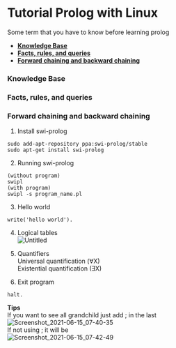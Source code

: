 # Tutorial Prolog with Linux

Some term that you have to know before learning prolog
* [**Knowledge Base**](#knowledge-base)
* [**Facts, rules, and queries**](#facts-rules-and-queries)
* [**Forward chaining and backward chaining**](#forward-chaining-and-backward-chaining)


### **Knowledge Base**
### **Facts, rules, and queries**  

### **Forward chaining and backward chaining**

1. Install swi-prolog
```
sudo add-apt-repository ppa:swi-prolog/stable
sudo apt-get install swi-prolog
```
2. Running swi-prolog
```
(without program)
swipl
(with program)
swipl -s program_name.pl
```
3. Hello world
```
write('hello world').
```
4. Logical tables  
![Untitled](https://user-images.githubusercontent.com/55046884/121104945-487a7300-c82d-11eb-870d-b2296aef16a2.png)  

5. Quantifiers  
Universal quantification (∀X)  
Existential quantification (ƎX)  

6. Exit program
```
halt.
```
**Tips**  
If you want to see all grandchild just add ; in the last
![Screenshot_2021-06-15_07-40-35](https://user-images.githubusercontent.com/55046884/121975955-07460e00-cdad-11eb-870e-c17d66fe5d93.png)  
If not using ; it will be  
![Screenshot_2021-06-15_07-42-49](https://user-images.githubusercontent.com/55046884/121976053-3b213380-cdad-11eb-9e00-ff0060ccee7d.png)  
